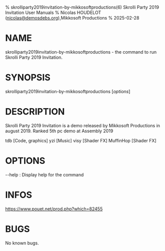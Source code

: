 % skrolliparty2019invitation-by-mikkosoftproductions(6) Skrolli Party 2019 Invitation User Manuals
% Nicolas HOUDELOT (nicolas@demosdebs.org),Mikkosoft Productions
% 2025-02-28

# NAME
skrolliparty2019invitation-by-mikkosoftproductions - the command to run Skrolli Party 2019 Invitation.

# SYNOPSIS
skrolliparty2019invitation-by-mikkosoftproductions [*options*]

# DESCRIPTION
Skrolli Party 2019 Invitation is a demo released by Mikkosoft Productions in august 2019.
Ranked 5th pc demo at  	Assembly 2019

tdb [Code, graphics]
yzi [Music]
visy [Shader FX]
MuffinHop [Shader FX]

# OPTIONS
\--help
:   Display help for the command

# INFOS
https://www.pouet.net/prod.php?which=82455

# BUGS
No known bugs.
